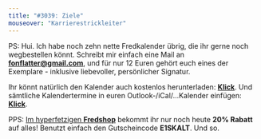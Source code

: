 ```yaml
---
title: "#3039: Ziele"
mouseover: "Karrierestrickleiter"
---
```


PS:
Hui. Ich habe noch zehn nette Fredkalender übrig, die ihr gerne noch wegbestellen könnt. Schreibt mir einfach eine Mail an <a href="mailto:fonflatter@gmail.com"><strong>fonflatter@gmail.com</strong></a>, und für nur 12 Euren gehört euch eines der Exemplare - inklusive liebevoller, persönlicher Signatur.

Ihr könnt natürlich den Kalender auch kostenlos herunterladen: <a href="www.fonflatter.de/dateien/kalender_fonflatter_2014.pdf" title="Fredkalender 2014"><strong>Klick</strong></a>.
Und sämtliche Kalendertermine in euren Outlook-/iCal/...Kalender einfügen: <a href="http://www.fonflatter.de/dateien/kalender_fonflatter.de_2014.ics" title="Fredkalender 2014"><strong>Klick</strong></a>.

PPS:
<a href="http://fred-o-mat.spreadshirt.net" title="Fredshop">Im hyperfetzigen <strong>Fredshop</strong></a> bekommt ihr nur noch heute
<strong>20% Rabatt</strong> auf alles!
Benutzt einfach den Gutscheincode <strong>E1SKALT</strong>.
Und so.

